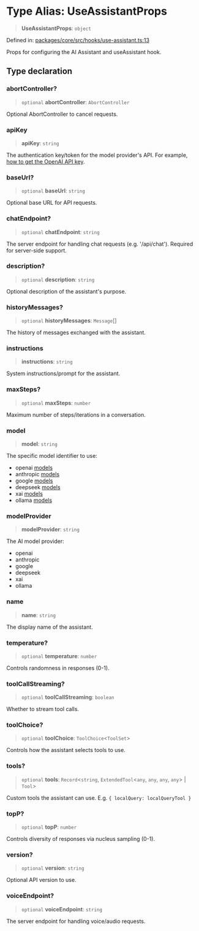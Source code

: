 # Type Alias: UseAssistantProps

> **UseAssistantProps**: `object`

Defined in: [packages/core/src/hooks/use-assistant.ts:13](https://github.com/GeoDaCenter/openassistant/blob/0f7bf760e453a1735df9463dc799b04ee2f630fd/packages/core/src/hooks/use-assistant.ts#L13)

Props for configuring the AI Assistant and useAssistant hook.

## Type declaration

### abortController?

> `optional` **abortController**: `AbortController`

Optional AbortController to cancel requests.

### apiKey

> **apiKey**: `string`

The authentication key/token for the model provider's API. For example, [how to get the OpenAI API key](https://platform.openai.com/api-keys).

### baseUrl?

> `optional` **baseUrl**: `string`

Optional base URL for API requests.

### chatEndpoint?

> `optional` **chatEndpoint**: `string`

The server endpoint for handling chat requests (e.g. '/api/chat'). Required for server-side support.

### description?

> `optional` **description**: `string`

Optional description of the assistant's purpose.

### historyMessages?

> `optional` **historyMessages**: `Message`[]

The history of messages exchanged with the assistant.

### instructions

> **instructions**: `string`

System instructions/prompt for the assistant.

### maxSteps?

> `optional` **maxSteps**: `number`

Maximum number of steps/iterations in a conversation.

### model

> **model**: `string`

The specific model identifier to use:

- openai [models](https://sdk.vercel.ai/providers/ai-sdk-providers/openai#model-capabilities)
- anthropic [models](https://sdk.vercel.ai/providers/ai-sdk-providers/anthropic#model-capabilities)
- google [models](https://sdk.vercel.ai/providers/ai-sdk-providers/google#model-capabilities)
- deepseek [models](https://sdk.vercel.ai/providers/ai-sdk-providers/deepseek#model-capabilities)
- xai [models](https://sdk.vercel.ai/providers/ai-sdk-providers/xai#model-capabilities)
- ollama [models](https://ollama.com/models)

### modelProvider

> **modelProvider**: `string`

The AI model provider:

- openai
- anthropic
- google
- deepseek
- xai
- ollama

### name

> **name**: `string`

The display name of the assistant.

### temperature?

> `optional` **temperature**: `number`

Controls randomness in responses (0-1).

### toolCallStreaming?

> `optional` **toolCallStreaming**: `boolean`

Whether to stream tool calls.

### toolChoice?

> `optional` **toolChoice**: `ToolChoice`\<`ToolSet`\>

Controls how the assistant selects tools to use.

### tools?

> `optional` **tools**: `Record`\<`string`, `ExtendedTool`\<`any`, `any`, `any`, `any`\> \| `Tool`\>

Custom tools the assistant can use. E.g. `{ localQuery: localQueryTool }`

### topP?

> `optional` **topP**: `number`

Controls diversity of responses via nucleus sampling (0-1).

### version?

> `optional` **version**: `string`

Optional API version to use.

### voiceEndpoint?

> `optional` **voiceEndpoint**: `string`

The server endpoint for handling voice/audio requests.

